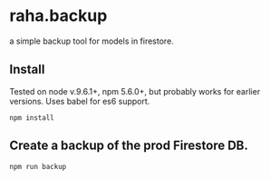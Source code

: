 # raha.backup

a simple backup tool for models in firestore.

## Install

Tested on node v.9.6.1+, npm 5.6.0+, but probably works for earlier versions. Uses babel for es6 support.

```
npm install
```

## Create a backup of the prod Firestore DB.

```
npm run backup
```
